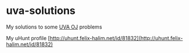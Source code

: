 uva-solutions
=============

My solutions to some [UVA OJ](http://uva.onlinejudge.org/) problems 

My uHunt profile [http://uhunt.felix-halim.net/id/81832](http://uhunt.felix-halim.net/id/81832)
